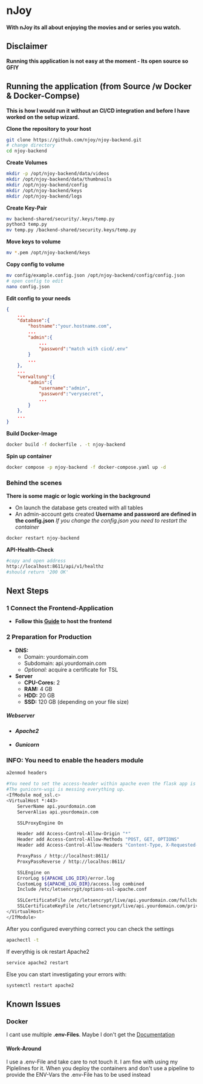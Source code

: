 # nJoy
**With nJoy its all about enjoying the movies and or series you watch.**
## Disclaimer
**Running this application is not easy at the moment - Its open source so GFIY**
## Running the application (from Source /w Docker & Docker-Compse)
**This is how I would run it without an CI/CD integration and before I have worked on the setup wizard.**

**Clone the repository to your host**
```bash
git clone https://github.com/njoy/njoy-backend.git
# change directory
cd njoy-backend
```
**Create Volumes**
```bash
mkdir -p /opt/njoy-backend/data/videos
mkdir /opt/njoy-backend/data/thumbnails
mkdir /opt/njoy-backend/config
mkdir /opt/njoy-backend/keys
mkdir /opt/njoy-backend/logs
```
**Create Key-Pair**
```bash
mv backend-shared/security/.keys/temp.py
python3 temp.py
mv temp.py /backend-shared/security.keys/temp.py
```
**Move keys to volume**
```bash
mv *.pem /opt/njoy-backend/keys
```
**Copy config to volume**
```bash
mv config/example.config.json /opt/njoy-backend/config/config.json
# open config to edit
nano config.json
```
**Edit config to your needs**
```json
{
    ...
    "database":{
        "hostname":"your.hostname.com",
        ...
        "admin":{
            ...
            "password":"match with cicd/.env"
        }
        ...
    },
    ...
    "verwaltung":{
        "admin":{
            "username":"admin",
            "password":"verysecret",
            ...
        }
    },
    ...
}
```
**Build Docker-Image**
```bash
docker build -f dockerfile . -t njoy-backend
```
**Spin up container**
```bash
docker compose -p njoy-backend -f docker-compose.yaml up -d
```
### Behind the scenes
**There is some magic or logic working in the background**
- On launch the database gets created with all tables
- An admin-account gets created
**Username and password are defined in the config.json**
*If you change the config.json you need to restart the container*
```bash
docker restart njoy-backend
```
**API-Health-Check**
```bash
#copy and open address
http://localhost:8611/api/v1/healthz
#should return '200 OK'
```
## Next Steps
### 1 Connect the Frontend-Application
- **Follow this [Guide](https://google.de) to host the frontend**
### 2 Preparation for Production
- **DNS:**
    - Domain: yourdomain.com
    - Subdomain: api.yourdomain.com
    - *Optional:* acquire a certificate for TSL
- **Server**
    - **CPU-Cores:**    2
    - **RAM:**          4 GB
    - **HDD:**          20 GB
    - **SSD:**          120 GB (depending on your file size)
##### Webserver
- #### *Apache2*
- #### *Gunicorn*
### **INFO:** You need to enable the headers module
```bash
a2enmod headers
```
```bash
#You need to set the access-header within apache even the flask app is wrapped within CORS-utility. 
#The gunicorn-wsgi is messing everything up. 
<IfModule mod_ssl.c>
<VirtualHost *:443>
    ServerName api.yourdomain.com
    ServerAlias api.yourdomain.com

    SSLProxyEngine On

    Header add Access-Control-Allow-Origin "*"
    Header add Access-Control-Allow-Methods "POST, GET, OPTIONS"
    Header add Access-Control-Allow-Headers "Content-Type, X-Requested-With, Origin, Authorization"

    ProxyPass / http://localhost:8611/
    ProxyPassReverse / http://localhos:8611/

    SSLEngine on
    ErrorLog ${APACHE_LOG_DIR}/error.log
    CustomLog ${APACHE_LOG_DIR}/access.log combined
    Include /etc/letsencrypt/options-ssl-apache.conf

    SSLCertificateFile /etc/letsencrypt/live/api.yourdomain.com/fullchain.pem
    SSLCertificateKeyFile /etc/letsencrypt/live/api.yourdomain.com/privkey.pem
</VirtualHost>
</IfModule>
```
After you configured everything correct you can check the settings
```bash
apachectl -t
```
If everythig is ok restart Apache2
```bash
service apache2 restart
```
Else you can start investigating your errors with:
```bash
systemctl restart apache2
```

## Known Issues
### Docker
I cant use multiple **.env-Files**. Maybe I don't get the [Documentation](https://docs.docker.com/compose/how-tos/environment-variables/set-environment-variables/#additional-information-1)
#### Work-Around
I use a .env-File and take care to not touch it. I am fine with using my Piplelines for it.
When you deploy the containers and don't use a pipeline to provide the ENV-Vars the .env-File has to be used instead 